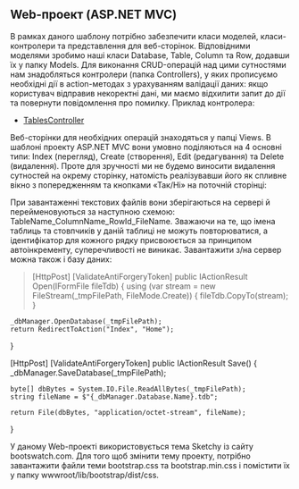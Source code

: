 
## Web-проект (ASP.NET MVC)

В рамках даного шаблону потрібно забезпечити класи моделей, класи-контролери та представлення для веб-сторінок. Відповідними моделями зробимо наші класи Database, Table, Column та Row, додавши їх у папку Models.
Для виконання CRUD-операцій над цими сутностями нам знадобляться контролери (папка Controllers), у яких прописуємо необхідні дії в action-методах з урахуванням валідації даних: якщо користувач відправив некоректні дані, ми маємо відхилити запит до дії та повернути повідомлення про помилку. Приклад контролера:

- [TablesController](https://github.com/zavtor/IT-lab/blob/main/Containers/ASP.NET/TablesController.cs)

Веб-сторінки для необхідних операцій знаходяться у папці Views. В шаблоні проекту ASP.NET MVC вони умовно поділяються на 4 основні типи: Index (перегляд), Create (створення), Edit (редагування) та Delete (видалення). Проте для зручності ми не будемо виносити видалення сутностей на окрему сторінку, натомість реалізувавши його як спливне вікно з попередженням та кнопками «Так/Ні» на поточній сторінці:

При завантаженні текстових файлів вони зберігаються на сервері й перейменовуються за наступною схемою: TableName_ColumnName_RowId_FileName. Зважаючи на те, що імена таблиць та стовпчиків у даній таблиці не можуть повторюватися, а ідентифікатор для кожного рядку присвоюється за принципом автоінкременту, суперечливості не виникає.
Завантажити з/на сервер можна також і базу даних:

> [HttpPost]
[ValidateAntiForgeryToken]
public IActionResult Open(IFormFile fileTdb) {
    using (var stream = new FileStream(_tmpFilePath, FileMode.Create)) {
        fileTdb.CopyTo(stream);
    }

    _dbManager.OpenDatabase(_tmpFilePath);
    return RedirectToAction("Index", "Home");
}

[HttpPost]
[ValidateAntiForgeryToken]
public IActionResult Save() {
    _dbManager.SaveDatabase(_tmpFilePath);
        
    byte[] dbBytes = System.IO.File.ReadAllBytes(_tmpFilePath);
    string fileName = $"{_dbManager.Database.Name}.tdb";

    return File(dbBytes, "application/octet-stream", fileName);
} 
>


У даному Web-проекті використовується тема Sketchy із сайту bootswatch.com. Для того щоб змінити тему проекту, потрібно завантажити файли теми bootstrap.css та bootstrap.min.css і помістити їх у папку wwwroot/lib/bootstrap/dist/css.
